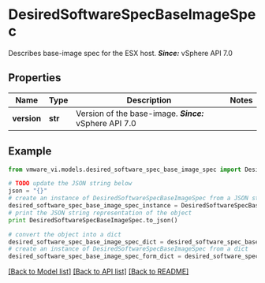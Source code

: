 # DesiredSoftwareSpecBaseImageSpec

Describes base-image spec for the ESX host.  ***Since:*** vSphere API 7.0 

## Properties
Name | Type | Description | Notes
------------ | ------------- | ------------- | -------------
**version** | **str** | Version of the base-image.  ***Since:*** vSphere API 7.0  | 

## Example

```python
from vmware_vi.models.desired_software_spec_base_image_spec import DesiredSoftwareSpecBaseImageSpec

# TODO update the JSON string below
json = "{}"
# create an instance of DesiredSoftwareSpecBaseImageSpec from a JSON string
desired_software_spec_base_image_spec_instance = DesiredSoftwareSpecBaseImageSpec.from_json(json)
# print the JSON string representation of the object
print DesiredSoftwareSpecBaseImageSpec.to_json()

# convert the object into a dict
desired_software_spec_base_image_spec_dict = desired_software_spec_base_image_spec_instance.to_dict()
# create an instance of DesiredSoftwareSpecBaseImageSpec from a dict
desired_software_spec_base_image_spec_form_dict = desired_software_spec_base_image_spec.from_dict(desired_software_spec_base_image_spec_dict)
```
[[Back to Model list]](../README.md#documentation-for-models) [[Back to API list]](../README.md#documentation-for-api-endpoints) [[Back to README]](../README.md)



